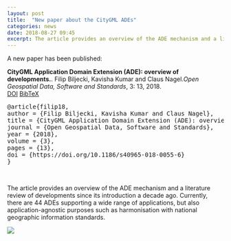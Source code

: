 ```yaml
---
layout: post
title:  "New paper about the CityGML ADEs"
categories: news
date: 2018-08-27 09:45
excerpt: The article provides an overview of the ADE mechanism and a literature review of developments since its introduction a decade ago. Currently, there are 44 ADEs supporting a wide range of applications, but also application-agnostic purposes such as harmonisation with national geographic information standards. 
---
```


A new paper has been published:

<div class="filteredelement"><strong> CityGML Application Domain Extension (ADE): overview of developments.</strong>. Filip Biljecki, Kavisha Kumar and Claus Nagel.<em>Open Geospatial Data, Software and Standards</em>, 3: 13, 2018. <br /><a href="https://doi.org/10.1186/s40965-018-0055-6"><i class="fa fa-external-link"></i> DOI</a> <a href="#bibSouthall17" data-toggle="collapse"><i class="fa fa-caret-square-o-down"></i> BibTeX</a> <div id="bibfilip18" class="collapse" tabindex="-1"><pre class="bibtex">@article{filip18,
author = {Filip Biljecki, Kavisha Kumar and Claus Nagel},
title = {CityGML Application Domain Extension (ADE): overview of developments.},
journal = {Open Geospatial Data, Software and Standards},
year = {2018},
volume = {3},
pages = {13},
doi = {https://doi.org/10.1186/s40965-018-0055-6}
}</pre></div></div>


<br>

The article provides an overview of the ADE mechanism and a literature review of developments since its introduction a decade ago.
Currently, there are 44 ADEs supporting a wide range of applications, but also application-agnostic purposes such as harmonisation with national geographic information standards. 

<a href="https://doi.org/10.1186/s40965-018-0043-x"><img src="{{ site.baseurl }}/img/2018/ogdss-citygmlade.jpg"/></a><br/>

